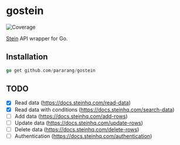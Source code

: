 # gostein
![Coverage](https://img.shields.io/badge/Coverage-88.1%25-brightgreen)

[Stein](https://steinhq.com/) API wrapper for Go.

## Installation

```go
go get github.com/pararang/gostein
```

## TODO
- [x] Read data (https://docs.steinhq.com/read-data)
- [x] Read data with conditions (https://docs.steinhq.com/search-data)
- [ ] Add data (https://docs.steinhq.com/add-rows)
- [ ] Update data (https://docs.steinhq.com/update-rows)
- [ ] Delete data (https://docs.steinhq.com/delete-rows)
- [ ] Authentication (https://docs.steinhq.com/authentication)
